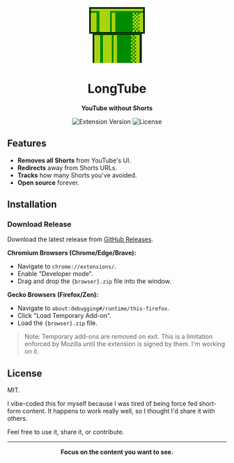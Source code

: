 <div align="center">
  <img src="assets/icon128.png" alt="LongTube Logo" width="128" height="128">

# LongTube

**YouTube without Shorts**

![Extension Version](https://img.shields.io/badge/version-0.1.0--beta.1-blue.svg)
![License](https://img.shields.io/badge/license-MIT-green.svg)

</div>

## Features

- **Removes all Shorts** from YouTube's UI.
- **Redirects** away from Shorts URLs.
- **Tracks** how many Shorts you've avoided.
- **Open source** forever.

## Installation

### Download Release

Download the latest release from [GitHub Releases](https://github.com/nickcorin/longtube/releases).

**Chromium Browsers (Chrome/Edge/Brave):**

- Navigate to `chrome://extensions/`.
- Enable "Developer mode".
- Drag and drop the `{browser}.zip` file into the window.

**Gecko Browsers (Firefox/Zen):**

- Navigate to `about:debugging#/runtime/this-firefox`.
- Click "Load Temporary Add-on".
- Load the `{browser}.zip` file.

> Note: Temporary add-ons are removed on exit. This is a limitation enforced by Mozilla until the extension is signed
> by them. I'm working on it.

## License

MIT.

I vibe-coded this for myself because I was tired of being force fed short-form content. It happens to work really well,
so I thought I'd share it with others.

Feel free to use it, share it, or contribute.

---

<div align="center">

**Focus on the content you want to see.**

</div>
